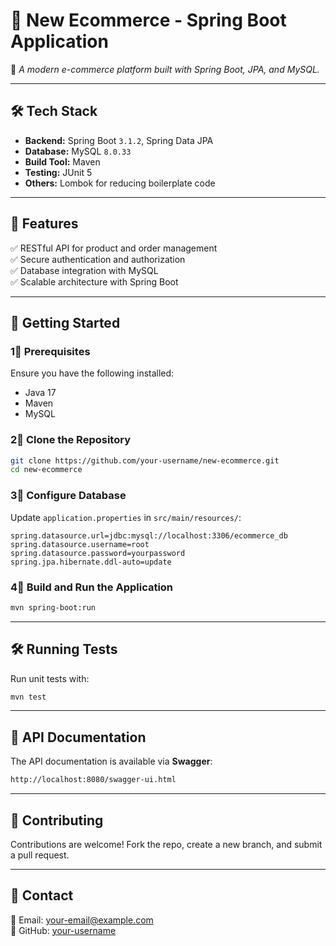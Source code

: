 # 🌮 New Ecommerce - Spring Boot Application

🚀 *A modern e-commerce platform built with Spring Boot, JPA, and MySQL.*

---

## 🛠️ Tech Stack  
- **Backend:** Spring Boot `3.1.2`, Spring Data JPA  
- **Database:** MySQL `8.0.33`  
- **Build Tool:** Maven  
- **Testing:** JUnit 5  
- **Others:** Lombok for reducing boilerplate code  

---

## 📌 Features  
✅ RESTful API for product and order management  
✅ Secure authentication and authorization  
✅ Database integration with MySQL  
✅ Scalable architecture with Spring Boot  

---

## 🚀 Getting Started  

### 1⃣ Prerequisites  
Ensure you have the following installed:  
- Java 17  
- Maven  
- MySQL  

### 2⃣ Clone the Repository  
```sh
git clone https://github.com/your-username/new-ecommerce.git
cd new-ecommerce
```

### 3⃣ Configure Database  
Update `application.properties` in `src/main/resources/`:  
```properties
spring.datasource.url=jdbc:mysql://localhost:3306/ecommerce_db
spring.datasource.username=root
spring.datasource.password=yourpassword
spring.jpa.hibernate.ddl-auto=update
```

### 4⃣ Build and Run the Application  
```sh
mvn spring-boot:run
```

---

## 🛠️ Running Tests  
Run unit tests with:  
```sh
mvn test
```

---

## 📝 API Documentation  
The API documentation is available via **Swagger**:  
```sh
http://localhost:8080/swagger-ui.html
```

---

## 🤝 Contributing  
Contributions are welcome! Fork the repo, create a new branch, and submit a pull request.  

---

## 📩 Contact  
📧 Email: your-email@example.com  
🔗 GitHub: [your-username](https://github.com/your-username)  

